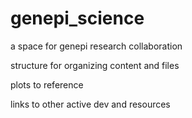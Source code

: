 # genepi_science
a space for genepi research collaboration

structure for organizing content and files

plots to reference

links to other active dev and resources
